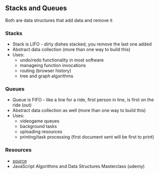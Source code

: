 ## Stacks and Queues

Both are data structures that add data and remove it

### Stacks
- Stack is LIFO - dirty dishes stacked, you remove the last one added
- Abstract data collection (more than one way to build this)
- Uses:
  - undo/redo functionality in most software
  - manageing function invocations
  - routing (browser history)
  - tree and graph algorithms

### Queues
- Queue is FIFO - like a line for a ride, first person in line, is first on the ride (out)
- Abstract data collection as well (more than one way to build this)
- Uses:
  - videogame queues
  - background tasks
  - uploading resources
  - printing/task processing (first document sent will be first to print)


### Resources
- [source](https://codefellows.github.io/common_curriculum/data_structures_and_algorithms/Code_401/class-10/resources/stacks_and_queues.html)
- JavaScript Algorithms and Data Structures Masterclass (udemy)
